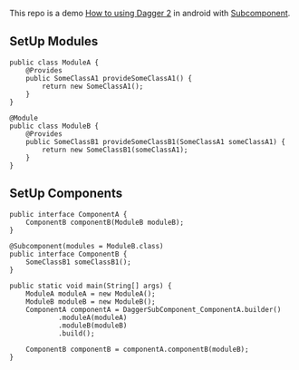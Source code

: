 This repo is a demo [How to using Dagger 2](#) in android with [Subcomponent](#).

SetUp Modules
-----
```@Module
public class ModuleA {
    @Provides
    public SomeClassA1 provideSomeClassA1() {
        return new SomeClassA1();
    }
}

@Module
public class ModuleB {
    @Provides
    public SomeClassB1 provideSomeClassB1(SomeClassA1 someClassA1) {
        return new SomeClassB1(someClassA1);
    }
}
```

SetUp Components
-----

```@Component(modules = {ModuleA.class, ModuleB.class})
public interface ComponentA {
    ComponentB componentB(ModuleB moduleB);
}

@Subcomponent(modules = ModuleB.class)
public interface ComponentB {
    SomeClassB1 someClassB1();
}

public static void main(String[] args) {
    ModuleA moduleA = new ModuleA();
    ModuleB moduleB = new ModuleB();
    ComponentA componentA = DaggerSubComponent_ComponentA.builder()
            .moduleA(moduleA)
            .moduleB(moduleB)
            .build();

    ComponentB componentB = componentA.componentB(moduleB);
}
```